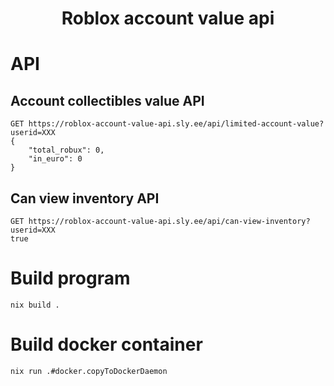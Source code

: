 <h1 align="center">Roblox account value api</h1>

# API 

## Account collectibles value API
```
GET https://roblox-account-value-api.sly.ee/api/limited-account-value?userid=XXX
{
	"total_robux": 0,
	"in_euro": 0
}
```

## Can view inventory API
```
GET https://roblox-account-value-api.sly.ee/api/can-view-inventory?userid=XXX
true
```

# Build program
```
nix build .
```

# Build docker container
```
nix run .#docker.copyToDockerDaemon
```